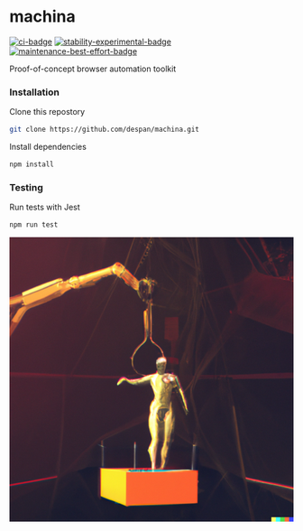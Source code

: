 # machina

[![ci-badge]][ci-workflow]
[![stability-experimental-badge]][stability-index]
[![maintenance-best-effort-badge]][current-issues]

[ci-badge]: https://github.com/despan/machina/actions/workflows/ci.yml/badge.svg
[ci-workflow]: https://github.com/despan/machina/actions/workflows/ci.yml
[stability-experimental-badge]: https://img.shields.io/badge/Stability-experimental-orange.svg
[stability-index]: https://nodejs.org/api/documentation.html#documentation_stability_index
[maintenance-best-effort-badge]: https://img.shields.io/badge/Maintenance-best%20effort-orange
[current-issues]: https://github.com/despan/machina/issues

Proof-of-concept browser automation toolkit

### Installation

Clone this repostory

```sh
git clone https://github.com/despan/machina.git
```

Install dependencies

```sh
npm install
```

### Testing

Run tests with Jest

```sh
npm run test
```

![crane rolling out humanoid to stage](./art-abstract-crane-lifting-humanoid.png)
